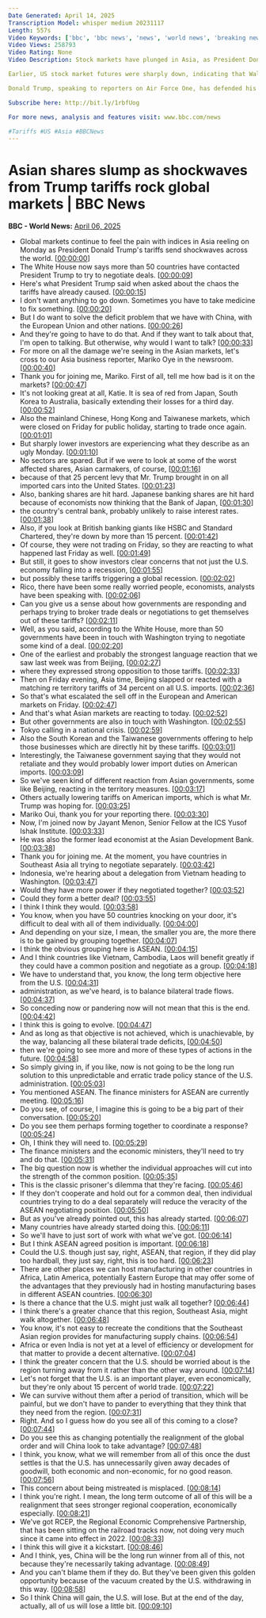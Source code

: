 ```yaml
---
Date Generated: April 14, 2025
Transcription Model: whisper medium 20231117
Length: 557s
Video Keywords: ['bbc', 'bbc news', 'news', 'world news', 'breaking news', 'us news', 'world', 'america', 'usa', 'usa news', 'india news']
Video Views: 258793
Video Rating: None
Video Description: Stock markets have plunged in Asia, as President Donald Trump's tariffs continue to send shockwaves around the world.

Earlier, US stock market futures were sharply down, indicating that Wall Street shares will fall when they open.

Donald Trump, speaking to reporters on Air Force One, has defended his tariff policy, saying "sometimes you have to take medicine to fix something".

Subscribe here: http://bit.ly/1rbfUog

For more news, analysis and features visit: www.bbc.com/news 

#Tariffs #US #Asia #BBCNews
---
```


# Asian shares slump as shockwaves from Trump tariffs rock global markets | BBC News
**BBC - World News:** [April 06, 2025](https://www.youtube.com/watch?v=gbXOn8WRI9k)
*  Global markets continue to feel the pain with indices in Asia reeling on Monday as President Donald Trump's tariffs send shockwaves across the world. [[00:00:00](https://www.youtube.com/watch?v=gbXOn8WRI9k&t=0.0s)]
*  The White House now says more than 50 countries have contacted President Trump to try to negotiate deals. [[00:00:09](https://www.youtube.com/watch?v=gbXOn8WRI9k&t=9.0s)]
*  Here's what President Trump said when asked about the chaos the tariffs have already caused. [[00:00:15](https://www.youtube.com/watch?v=gbXOn8WRI9k&t=15.0s)]
*  I don't want anything to go down. Sometimes you have to take medicine to fix something. [[00:00:20](https://www.youtube.com/watch?v=gbXOn8WRI9k&t=20.0s)]
*  But I do want to solve the deficit problem that we have with China, with the European Union and other nations. [[00:00:26](https://www.youtube.com/watch?v=gbXOn8WRI9k&t=26.0s)]
*  And they're going to have to do that. And if they want to talk about that, I'm open to talking. But otherwise, why would I want to talk? [[00:00:33](https://www.youtube.com/watch?v=gbXOn8WRI9k&t=33.0s)]
*  For more on all the damage we're seeing in the Asian markets, let's cross to our Asia business reporter, Mariko Oye in the newsroom. [[00:00:40](https://www.youtube.com/watch?v=gbXOn8WRI9k&t=40.0s)]
*  Thank you for joining me, Mariko. First of all, tell me how bad is it on the markets? [[00:00:47](https://www.youtube.com/watch?v=gbXOn8WRI9k&t=47.0s)]
*  It's not looking great at all, Katie. It is sea of red from Japan, South Korea to Australia, basically extending their losses for a third day. [[00:00:52](https://www.youtube.com/watch?v=gbXOn8WRI9k&t=52.0s)]
*  Also the mainland Chinese, Hong Kong and Taiwanese markets, which were closed on Friday for public holiday, starting to trade once again. [[00:01:01](https://www.youtube.com/watch?v=gbXOn8WRI9k&t=61.0s)]
*  But sharply lower investors are experiencing what they describe as an ugly Monday. [[00:01:10](https://www.youtube.com/watch?v=gbXOn8WRI9k&t=70.0s)]
*  No sectors are spared. But if we were to look at some of the worst affected shares, Asian carmakers, of course, [[00:01:16](https://www.youtube.com/watch?v=gbXOn8WRI9k&t=76.0s)]
*  because of that 25 percent levy that Mr. Trump brought in on all imported cars into the United States. [[00:01:23](https://www.youtube.com/watch?v=gbXOn8WRI9k&t=83.0s)]
*  Also, banking shares are hit hard. Japanese banking shares are hit hard because of economists now thinking that the Bank of Japan, [[00:01:30](https://www.youtube.com/watch?v=gbXOn8WRI9k&t=90.0s)]
*  the country's central bank, probably unlikely to raise interest rates. [[00:01:38](https://www.youtube.com/watch?v=gbXOn8WRI9k&t=98.0s)]
*  Also, if you look at British banking giants like HSBC and Standard Chartered, they're down by more than 15 percent. [[00:01:42](https://www.youtube.com/watch?v=gbXOn8WRI9k&t=102.0s)]
*  Of course, they were not trading on Friday, so they are reacting to what happened last Friday as well. [[00:01:49](https://www.youtube.com/watch?v=gbXOn8WRI9k&t=109.0s)]
*  But still, it goes to show investors clear concerns that not just the U.S. economy falling into a recession, [[00:01:55](https://www.youtube.com/watch?v=gbXOn8WRI9k&t=115.0s)]
*  but possibly these tariffs triggering a global recession. [[00:02:02](https://www.youtube.com/watch?v=gbXOn8WRI9k&t=122.0s)]
*  Rico, there have been some really worried people, economists, analysts have been speaking with. [[00:02:06](https://www.youtube.com/watch?v=gbXOn8WRI9k&t=126.0s)]
*  Can you give us a sense about how governments are responding and perhaps trying to broker trade deals or negotiations to get themselves out of these tariffs? [[00:02:11](https://www.youtube.com/watch?v=gbXOn8WRI9k&t=131.0s)]
*  Well, as you said, according to the White House, more than 50 governments have been in touch with Washington trying to negotiate some kind of a deal. [[00:02:20](https://www.youtube.com/watch?v=gbXOn8WRI9k&t=140.0s)]
*  One of the earliest and probably the strongest language reaction that we saw last week was from Beijing, [[00:02:27](https://www.youtube.com/watch?v=gbXOn8WRI9k&t=147.0s)]
*  where they expressed strong opposition to those tariffs. [[00:02:33](https://www.youtube.com/watch?v=gbXOn8WRI9k&t=153.0s)]
*  Then on Friday evening, Asia time, Beijing slapped or reacted with a matching re territory tariffs of 34 percent on all U.S. imports. [[00:02:36](https://www.youtube.com/watch?v=gbXOn8WRI9k&t=156.0s)]
*  So that's what escalated the sell off in the European and American markets on Friday. [[00:02:47](https://www.youtube.com/watch?v=gbXOn8WRI9k&t=167.0s)]
*  And that's what Asian markets are reacting to today. [[00:02:52](https://www.youtube.com/watch?v=gbXOn8WRI9k&t=172.0s)]
*  But other governments are also in touch with Washington. [[00:02:55](https://www.youtube.com/watch?v=gbXOn8WRI9k&t=175.0s)]
*  Tokyo calling in a national crisis. [[00:02:59](https://www.youtube.com/watch?v=gbXOn8WRI9k&t=179.0s)]
*  Also the South Korean and the Taiwanese governments offering to help those businesses which are directly hit by these tariffs. [[00:03:01](https://www.youtube.com/watch?v=gbXOn8WRI9k&t=181.0s)]
*  Interestingly, the Taiwanese government saying that they would not retaliate and they would probably lower import duties on American imports. [[00:03:09](https://www.youtube.com/watch?v=gbXOn8WRI9k&t=189.0s)]
*  So we've seen kind of different reaction from Asian governments, some like Beijing, reacting in the territory measures. [[00:03:17](https://www.youtube.com/watch?v=gbXOn8WRI9k&t=197.0s)]
*  Others actually lowering tariffs on American imports, which is what Mr. Trump was hoping for. [[00:03:25](https://www.youtube.com/watch?v=gbXOn8WRI9k&t=205.0s)]
*  Mariko Oui, thank you for your reporting there. [[00:03:30](https://www.youtube.com/watch?v=gbXOn8WRI9k&t=210.0s)]
*  Now, I'm joined now by Jayant Menon, Senior Fellow at the ICS Yusof Ishak Institute. [[00:03:33](https://www.youtube.com/watch?v=gbXOn8WRI9k&t=213.0s)]
*  He was also the former lead economist at the Asian Development Bank. [[00:03:38](https://www.youtube.com/watch?v=gbXOn8WRI9k&t=218.0s)]
*  Thank you for joining me. At the moment, you have countries in Southeast Asia all trying to negotiate separately. [[00:03:42](https://www.youtube.com/watch?v=gbXOn8WRI9k&t=222.0s)]
*  Indonesia, we're hearing about a delegation from Vietnam heading to Washington. [[00:03:47](https://www.youtube.com/watch?v=gbXOn8WRI9k&t=227.0s)]
*  Would they have more power if they negotiated together? [[00:03:52](https://www.youtube.com/watch?v=gbXOn8WRI9k&t=232.0s)]
*  Could they form a better deal? [[00:03:55](https://www.youtube.com/watch?v=gbXOn8WRI9k&t=235.0s)]
*  I think I think they would. [[00:03:58](https://www.youtube.com/watch?v=gbXOn8WRI9k&t=238.0s)]
*  You know, when you have 50 countries knocking on your door, it's difficult to deal with all of them individually. [[00:04:00](https://www.youtube.com/watch?v=gbXOn8WRI9k&t=240.0s)]
*  And depending on your size, I mean, the smaller you are, the more there is to be gained by grouping together. [[00:04:07](https://www.youtube.com/watch?v=gbXOn8WRI9k&t=247.0s)]
*  I think the obvious grouping here is ASEAN. [[00:04:15](https://www.youtube.com/watch?v=gbXOn8WRI9k&t=255.0s)]
*  And I think countries like Vietnam, Cambodia, Laos will benefit greatly if they could have a common position and negotiate as a group. [[00:04:18](https://www.youtube.com/watch?v=gbXOn8WRI9k&t=258.0s)]
*  We have to understand that, you know, the long term objective here from the U.S. [[00:04:31](https://www.youtube.com/watch?v=gbXOn8WRI9k&t=271.0s)]
*  administration, as we've heard, is to balance bilateral trade flows. [[00:04:37](https://www.youtube.com/watch?v=gbXOn8WRI9k&t=277.0s)]
*  So conceding now or pandering now will not mean that this is the end. [[00:04:42](https://www.youtube.com/watch?v=gbXOn8WRI9k&t=282.0s)]
*  I think this is going to evolve. [[00:04:47](https://www.youtube.com/watch?v=gbXOn8WRI9k&t=287.0s)]
*  And as long as that objective is not achieved, which is unachievable, by the way, balancing all these bilateral trade deficits, [[00:04:50](https://www.youtube.com/watch?v=gbXOn8WRI9k&t=290.0s)]
*  then we're going to see more and more of these types of actions in the future. [[00:04:58](https://www.youtube.com/watch?v=gbXOn8WRI9k&t=298.0s)]
*  So simply giving in, if you like, now is not going to be the long run solution to this unpredictable and erratic trade policy stance of the U.S. administration. [[00:05:03](https://www.youtube.com/watch?v=gbXOn8WRI9k&t=303.0s)]
*  You mentioned ASEAN. The finance ministers for ASEAN are currently meeting. [[00:05:16](https://www.youtube.com/watch?v=gbXOn8WRI9k&t=316.0s)]
*  Do you see, of course, I imagine this is going to be a big part of their conversation. [[00:05:20](https://www.youtube.com/watch?v=gbXOn8WRI9k&t=320.0s)]
*  Do you see them perhaps forming together to coordinate a response? [[00:05:24](https://www.youtube.com/watch?v=gbXOn8WRI9k&t=324.0s)]
*  Oh, I think they will need to. [[00:05:29](https://www.youtube.com/watch?v=gbXOn8WRI9k&t=329.0s)]
*  The finance ministers and the economic ministers, they'll need to try and do that. [[00:05:31](https://www.youtube.com/watch?v=gbXOn8WRI9k&t=331.0s)]
*  The big question now is whether the individual approaches will cut into the strength of the common position. [[00:05:35](https://www.youtube.com/watch?v=gbXOn8WRI9k&t=335.0s)]
*  This is the classic prisoner's dilemma that they're facing. [[00:05:46](https://www.youtube.com/watch?v=gbXOn8WRI9k&t=346.0s)]
*  If they don't cooperate and hold out for a common deal, then individual countries trying to do a deal separately will reduce the veracity of the ASEAN negotiating position. [[00:05:50](https://www.youtube.com/watch?v=gbXOn8WRI9k&t=350.0s)]
*  But as you've already pointed out, this has already started. [[00:06:07](https://www.youtube.com/watch?v=gbXOn8WRI9k&t=367.0s)]
*  Many countries have already started doing this. [[00:06:11](https://www.youtube.com/watch?v=gbXOn8WRI9k&t=371.0s)]
*  So we'll have to just sort of work with what we've got. [[00:06:14](https://www.youtube.com/watch?v=gbXOn8WRI9k&t=374.0s)]
*  But I think ASEAN agreed position is important. [[00:06:18](https://www.youtube.com/watch?v=gbXOn8WRI9k&t=378.0s)]
*  Could the U.S. though just say, right, ASEAN, that region, if they did play too hardball, they just say, right, this is too hard. [[00:06:23](https://www.youtube.com/watch?v=gbXOn8WRI9k&t=383.0s)]
*  There are other places we can host manufacturing in other countries in Africa, Latin America, potentially Eastern Europe that may offer some of the advantages that they previously had in hosting manufacturing bases in different ASEAN countries. [[00:06:30](https://www.youtube.com/watch?v=gbXOn8WRI9k&t=390.0s)]
*  Is there a chance that the U.S. might just walk all together? [[00:06:44](https://www.youtube.com/watch?v=gbXOn8WRI9k&t=404.0s)]
*  I think there's a greater chance that this region, Southeast Asia, might walk altogether. [[00:06:48](https://www.youtube.com/watch?v=gbXOn8WRI9k&t=408.0s)]
*  You know, it's not easy to recreate the conditions that the Southeast Asian region provides for manufacturing supply chains. [[00:06:54](https://www.youtube.com/watch?v=gbXOn8WRI9k&t=414.0s)]
*  Africa or even India is not yet at a level of efficiency or development for that matter to provide a decent alternative. [[00:07:04](https://www.youtube.com/watch?v=gbXOn8WRI9k&t=424.0s)]
*  I think the greater concern that the U.S. should be worried about is the region turning away from it rather than the other way around. [[00:07:14](https://www.youtube.com/watch?v=gbXOn8WRI9k&t=434.0s)]
*  Let's not forget that the U.S. is an important player, even economically, but they're only about 15 percent of world trade. [[00:07:22](https://www.youtube.com/watch?v=gbXOn8WRI9k&t=442.0s)]
*  We can survive without them after a period of transition, which will be painful, but we don't have to pander to everything that they think that they need from the region. [[00:07:31](https://www.youtube.com/watch?v=gbXOn8WRI9k&t=451.0s)]
*  Right. And so I guess how do you see all of this coming to a close? [[00:07:44](https://www.youtube.com/watch?v=gbXOn8WRI9k&t=464.0s)]
*  Do you see this as changing potentially the realignment of the global order and will China look to take advantage? [[00:07:48](https://www.youtube.com/watch?v=gbXOn8WRI9k&t=468.0s)]
*  I think, you know, what we will remember from all of this once the dust settles is that the U.S. has unnecessarily given away decades of goodwill, both economic and non-economic, for no good reason. [[00:07:56](https://www.youtube.com/watch?v=gbXOn8WRI9k&t=476.0s)]
*  This concern about being mistreated is misplaced. [[00:08:14](https://www.youtube.com/watch?v=gbXOn8WRI9k&t=494.0s)]
*  I think you're right. I mean, the long term outcome of all of this will be a realignment that sees stronger regional cooperation, economically especially. [[00:08:21](https://www.youtube.com/watch?v=gbXOn8WRI9k&t=501.0s)]
*  We've got RCEP, the Regional Economic Comprehensive Partnership, that has been sitting on the railroad tracks now, not doing very much since it came into effect in 2022. [[00:08:33](https://www.youtube.com/watch?v=gbXOn8WRI9k&t=513.0s)]
*  I think this will give it a kickstart. [[00:08:46](https://www.youtube.com/watch?v=gbXOn8WRI9k&t=526.0s)]
*  And I think, yes, China will be the long run winner from all of this, not because they're necessarily taking advantage. [[00:08:49](https://www.youtube.com/watch?v=gbXOn8WRI9k&t=529.0s)]
*  And you can't blame them if they do. But they've been given this golden opportunity because of the vacuum created by the U.S. withdrawing in this way. [[00:08:58](https://www.youtube.com/watch?v=gbXOn8WRI9k&t=538.0s)]
*  So I think China will gain, the U.S. will lose. But at the end of the day, actually, all of us will lose a little bit. [[00:09:10](https://www.youtube.com/watch?v=gbXOn8WRI9k&t=550.0s)]
